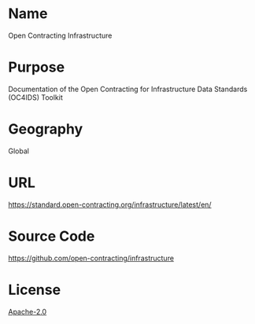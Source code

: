 # Name

Open Contracting Infrastructure

# Purpose

Documentation of the Open Contracting for Infrastructure Data Standards (OC4IDS) Toolkit

# Geography

Global

# URL

https://standard.open-contracting.org/infrastructure/latest/en/

# Source Code

https://github.com/open-contracting/infrastructure

# License

[Apache-2.0](https://github.com/open-contracting/infrastructure?tab=License-1-ov-file#readme)
